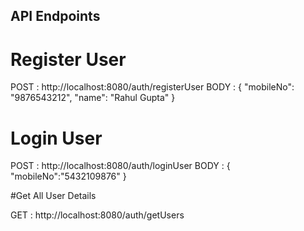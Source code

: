## API Endpoints

# Register User

POST : http://localhost:8080/auth/registerUser
BODY : 
    {
        "mobileNo": "9876543212",
        "name": "Rahul Gupta"
    }


# Login User

POST : http://localhost:8080/auth/loginUser
BODY :
{
    "mobileNo":"5432109876"
}


#Get All User Details

GET : http://localhost:8080/auth/getUsers

